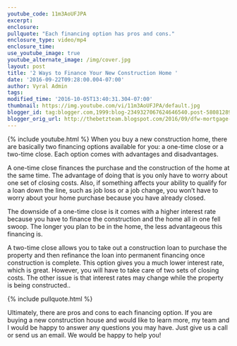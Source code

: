 ```yaml
---
youtube_code: 11m3AoUFJPA
excerpt:
enclosure:
pullquote: "Each financing option has pros and cons."
enclosure_type: video/mp4
enclosure_time:
use_youtube_image: true
youtube_alternate_image: /img/cover.jpg
layout: post
title: '2 Ways to Finance Your New Construction Home '
date: '2016-09-22T09:28:00.004-07:00'
author: Vyral Admin
tags:
modified_time: '2016-10-05T13:40:31.304-07:00'
thumbnail: https://img.youtube.com/vi/11m3AoUFJPA/default.jpg
blogger_id: tag:blogger.com,1999:blog-2349327067624646540.post-5808128981423751662
blogger_orig_url: http://thebetzteam.blogspot.com/2016/09/dfw-mortgage-lender-2-ways-to-finance.html
---
```

{% include youtube.html %}
When you buy a new construction home, there are basically two financing options available for you: a one-time close or a two-time close. Each option comes with advantages and disadvantages.

A one-time close finances the purchase and the construction of the home at the same time. The advantage of doing that is you only have to worry about one set of closing costs. Also, if something affects your ability to qualify for a loan down the line, such as job loss or a job change, you won’t have to worry about your home purchase because you have already closed.

The downside of a one-time close is it comes with a higher interest rate because you have to finance the construction and the home all in one fell swoop. The longer you plan to be in the home, the less advantageous this financing is.

A two-time close allows you to take out a construction loan to purchase the property and then refinance the loan into permanent financing once construction is complete. This option gives you a much lower interest rate, which is great. However, you will have to take care of two sets of closing costs. The other issue is that interest rates may change while the property is being constructed..

{% include pullquote.html %}

Ultimately, there are pros and cons to each financing option. If you are buying a new construction house and would like to learn more, my team and I would be happy to answer any questions you may have. Just give us a call or send us an email. We would be happy to help you!
